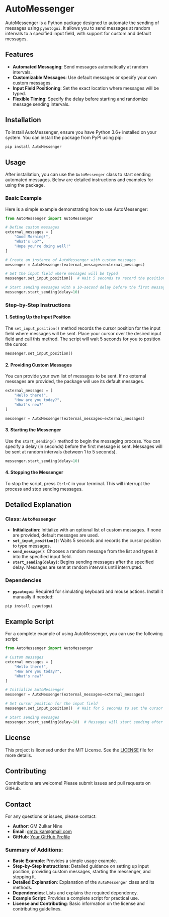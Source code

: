 # AutoMessenger

AutoMessenger is a Python package designed to automate the sending of messages using `pyautogui`. It allows you to send messages at random intervals to a specified input field, with support for custom and default messages.

## Features

- **Automated Messaging**: Send messages automatically at random intervals.
- **Customizable Messages**: Use default messages or specify your own custom messages.
- **Input Field Positioning**: Set the exact location where messages will be typed.
- **Flexible Timing**: Specify the delay before starting and randomize message sending intervals.

## Installation

To install AutoMessenger, ensure you have Python 3.6+ installed on your system. You can install the package from PyPI using pip:

```bash
pip install AutoMessenger
```

## Usage

After installation, you can use the `AutoMessenger` class to start sending automated messages. Below are detailed instructions and examples for using the package.

### Basic Example

Here is a simple example demonstrating how to use AutoMessenger:

```python
from AutoMessenger import AutoMessenger

# Define custom messages
external_messages = [
    "Good Morning!",
    "What's up?",
    "Hope you're doing well!"
]

# Create an instance of AutoMessenger with custom messages
messenger = AutoMessenger(external_messages=external_messages)

# Set the input field where messages will be typed
messenger.set_input_position()  # Wait 5 seconds to record the position of the input field

# Start sending messages with a 10-second delay before the first message
messenger.start_sending(delay=10)
```

### Step-by-Step Instructions

#### 1. Setting Up the Input Position

The `set_input_position()` method records the cursor position for the input field where messages will be sent. Place your cursor over the desired input field and call this method. The script will wait 5 seconds for you to position the cursor.

```python
messenger.set_input_position()
```

#### 2. Providing Custom Messages

You can provide your own list of messages to be sent. If no external messages are provided, the package will use its default messages.

```python
external_messages = [
    "Hello there!",
    "How are you today?",
    "What's new?"
]

messenger = AutoMessenger(external_messages=external_messages)
```

#### 3. Starting the Messenger

Use the `start_sending()` method to begin the messaging process. You can specify a delay (in seconds) before the first message is sent. Messages will be sent at random intervals (between 1 to 5 seconds).

```python
messenger.start_sending(delay=10)
```

#### 4. Stopping the Messenger

To stop the script, press `Ctrl+C` in your terminal. This will interrupt the process and stop sending messages.

## Detailed Explanation

### Class: `AutoMessenger`

- **Initialization**: Initialize with an optional list of custom messages. If none are provided, default messages are used.
- **`set_input_position()`**: Waits 5 seconds and records the cursor position to type messages.
- **`send_message()`**: Chooses a random message from the list and types it into the specified input field.
- **`start_sending(delay)`**: Begins sending messages after the specified delay. Messages are sent at random intervals until interrupted.

### Dependencies

- **`pyautogui`**: Required for simulating keyboard and mouse actions. Install it manually if needed:

```bash
pip install pyautogui
```

## Example Script

For a complete example of using AutoMessenger, you can use the following script:

```python
from AutoMessenger import AutoMessenger

# Custom messages
external_messages = [
    "Hello there!",
    "How are you today?",
    "What's new?"
]

# Initialize AutoMessenger
messenger = AutoMessenger(external_messages=external_messages)

# Set cursor position for the input field
messenger.set_input_position()  # Wait for 5 seconds to set the cursor position

# Start sending messages
messenger.start_sending(delay=10)  # Messages will start sending after 10 seconds
```

## License

This project is licensed under the MIT License. See the [LICENSE](LICENSE) file for more details.

## Contributing

Contributions are welcome! Please submit issues and pull requests on GitHub.

## Contact

For any questions or issues, please contact:

- **Author**: GM Zulkar Nine
- **Email**: gmzulkar@gmail.com
- **GitHub**: [Your GitHub Profile](https://github.com/imzulkar)

### Summary of Additions:

- **Basic Example**: Provides a simple usage example.
- **Step-by-Step Instructions**: Detailed guidance on setting up input position, providing custom messages, starting the messenger, and stopping it.
- **Detailed Explanation**: Explanation of the `AutoMessenger` class and its methods.
- **Dependencies**: Lists and explains the required dependency.
- **Example Script**: Provides a complete script for practical use.
- **License and Contributing**: Basic information on the license and contributing guidelines.
